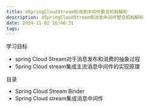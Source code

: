 ```yaml
---
title: 4SpringCloudStream和消息中间件整合机制解析
description: 4SpringCloudStream和消息中间件整合机制解析
date: 2024-11-02 16:46:31
tags:
---
```


学习目标
- spring Cloud Stream对于消息发布和消费的抽象过程
- 5pring Cloud stream集成主流消息中间件的实现原理

目录
- Spring Cloud Stream Binder
- Spring Cloud stream集成消息中间件